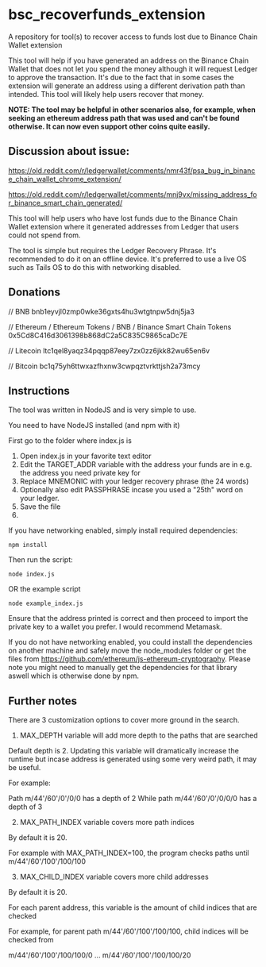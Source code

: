 # bsc_recoverfunds_extension

A repository for tool(s) to recover access to funds lost due to Binance Chain Wallet extension

This tool will help if you have generated an address on the Binance Chain Wallet that does not let you spend the money although it will request Ledger to approve the transaction. It's due to the fact that in some cases the extension will generate an address using a different derivation path than intended. This tool will likely help users recover that money.

**NOTE: The tool may be helpful in other scenarios also, for example, when seeking an ethereum address path that was used and can't be found otherwise. It can now even support other coins quite easily.**

## Discussion about issue:

https://old.reddit.com/r/ledgerwallet/comments/nmr43f/psa_bug_in_binance_chain_wallet_chrome_extension/

https://old.reddit.com/r/ledgerwallet/comments/mnj9vx/missing_address_for_binance_smart_chain_generated/

This tool will help users who have lost funds due to the Binance Chain Wallet extension where
it generated addresses from Ledger that users could not spend from.

The tool is simple but requires the Ledger Recovery Phrase. It's recommended to do it on an offline device. It's preferred to use
a live OS such as Tails OS to do this with networking disabled.

## Donations

// BNB
bnb1eyvjl0zmp0wke36gxts4hu3wtgtnpw5dnj5ja3

// Ethereum / Ethereum Tokens / BNB / Binance Smart Chain Tokens
0x5Cd8C416d3061398b868dC2a5C835C9865caDc7E

// Litecoin
ltc1qel8yaqz34pqqp87eey7zx0zz6jkk82wu65en6v

// Bitcoin
bc1q75yh6ttwxazfhxnw3cwpqztvrkttjsh2a73mcy

## Instructions

The tool was written in NodeJS and is very simple to use.

You need to have NodeJS installed (and npm with it)

First go to the folder where index.js is

1. Open index.js in your favorite text editor
2. Edit the TARGET_ADDR variable with the address your funds are in e.g. the address you need private key for
3. Replace MNEMONIC with your ledger recovery phrase (the 24 words)
4. Optionally also edit PASSPHRASE incase you used a "25th" word on your ledger.
5. Save the file
6. 
If you have networking enabled, simply install required dependencies:
```
npm install
```

Then run the script:
```
node index.js
```

OR the example script
```
node example_index.js
```

Ensure that the address printed is correct and then proceed to import the private key to a wallet you prefer. I would recommend Metamask.

If you do not have networking enabled, you could install the dependencies on another machine and safely move the node_modules folder or get the files from https://github.com/ethereum/js-ethereum-cryptography. Please note you might need to manually get the dependencies for that library aswell which is otherwise done by npm.

## Further notes

There are 3 customization options to cover more ground in the search.

1. MAX_DEPTH variable will add more depth to the paths that are searched

Default depth is 2. Updating this variable will dramatically increase the runtime but
incase address is generated using some very weird path, it may be useful.

For example:

Path m/44'/60'/0'/0/0 has a depth of 2
While path m/44'/60'/0'/0/0/0 has a depth of 3

2. MAX_PATH_INDEX variable covers more path indices

By default it is 20.

For example with MAX_PATH_INDEX=100, the program checks paths until m/44'/60'/100'/100/100

3. MAX_CHILD_INDEX variable covers more child addresses

By default it is 20.

For each parent address, this variable is the amount of child indices that are checked

For example, for parent path m/44'/60'/100'/100/100, child indices will be checked from

m/44'/60'/100'/100/100/0 ... m/44'/60'/100'/100/100/20
